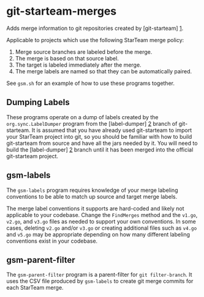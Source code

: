 git-starteam-merges
===================

Adds merge information to git repositories created by [git-starteam] [1].

Applicable to projects which use the following StarTeam merge policy:

  1. Merge source branches are labeled before the merge.
  2. The merge is based on that source label.
  3. The target is labeled immediately after the merge.
  4. The merge labels are named so that they can be automatically paired.

See `gsm.sh` for an example of how to use these programs together.

Dumping Labels
--------------

These programs operate on a dump of labels created by the
`org.sync.LabelDumper` program from the [label-dumper] [2] branch of
git-starteam. It is assumed that you have already used git-starteam to
import your StarTeam project into git, so you should be familiar with
how to build git-starteam from source and have all the jars needed by
it. You will need to build the [label-dumper] [2] branch until it has
been merged into the official git-starteam project.

gsm-labels
----------

The `gsm-labels` program requires knowledge of your merge labeling
conventions to be able to match up source and target merge labels.

The merge label conventions it supports are hard-coded and likely not
applicable to your codebase. Change the `FindMerges` method and the
`v1.go`, `v2.go`, and `v3.go` files as needed to support your own
conventions. In some cases, deleting `v2.go` and/or `v3.go` or
creating additional files such as `v4.go` and `v5.go` may be
appropriate depending on how many different labeling conventions exist
in your codebase.

gsm-parent-filter
-----------------

The `gsm-parent-filter` program is a parent-filter for `git filter-branch`.
It uses the CSV file produced by `gsm-labels` to create git merge commits
for each StarTeam merge.


  [1]: https://github.com/planestraveler/git-starteam                    "git-starteam"
  [2]: https://github.com/patrick-higgins/git-starteam/tree/label-dumper "label-dumper"
